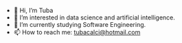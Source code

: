 - 👋 Hi, I’m Tuba
- 👀 I’m interested in data science and artificial intelligence.
- 🌱 I’m currently studying Software Engineering.
- 📫 How to reach me: tubacalci@hotmail.com

<!---
tubacalci/tubacalci is a ✨ special ✨ repository because its `README.md` (this file) appears on your GitHub profile.
You can click the Preview link to take a look at your changes.
--->
